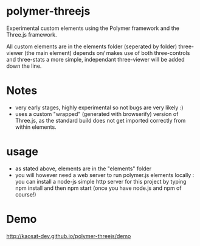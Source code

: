polymer-threejs
===============

Experimental custom elements using the Polymer framework and the Three.js framework.

All custom elements are in the elements folder (seperated by folder)
three-viewer (the main element) depends on/ makes use of both three-controls and three-stats
a more simple, independant three-viewer will be added down the line.

Notes
=====
- very early stages, highly experimental so not bugs are very likely :)
- uses a custom "wrapped" (generated with browserify) version of Three.js, as the standard build does not get imported correctly from within elements.


usage
=====
- as stated above, elements are in the "elements" folder
- you will however need a web server to run polymer.js elements locally : you can install a node-js simple http server for this project
by typing npm install and then npm start (once you have node.js and npm of course!)

Demo
====
http://kaosat-dev.github.io/polymer-threejs/demo